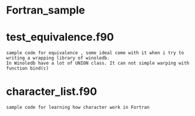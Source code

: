 # Fortran_sample
# test_equivalence.f90 
    sample code for equivalence , some ideal come with it when i try to writing a wrapping library of winoledb. 
    In Winoledb have a lot of UNION class. It can not simple warping with function bind(c)
# character_list.f90
    sample code for learning how character work in Fortran 
